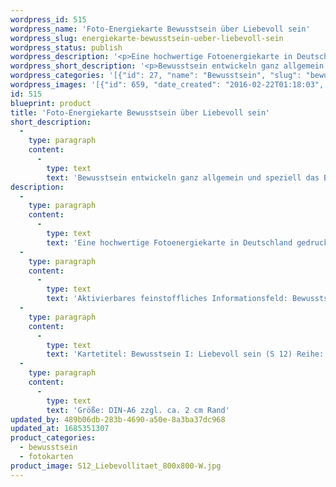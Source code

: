 ```yaml
---
wordpress_id: 515
wordpress_name: 'Foto-Energiekarte Bewusstsein über Liebevoll sein'
wordpress_slug: energiekarte-bewusstsein-ueber-liebevoll-sein
wordpress_status: publish
wordpress_description: '<p>Eine hochwertige Fotoenergiekarte in Deutschland gedruckt und in Handarbeit laminiert.  Sie ist in Postkartengröße (DIN-A6) gut zu transportieren und kann auch auf den Körper aufgelegt werden.</p><p>Aktivierbares feinstoffliches Informationsfeld: Bewusstsein - Bewusstsein in Bezug zum liebevoll sein - Entwicklung - "Schwingungserhöhung" - Feinstofflichkeit erfahren: Das eigene Bewusstsein generell in Tiefe und Weite vergrößern. Speziell die Aspekte von "liebevoll sein" und "sanft sein" in diesem Zusammenhang bewusst machen.</p><p>Kartetitel: Bewusstsein I: Liebevoll sein (S 12) Reihe: Bewusstsein.</p><p>Größe: DIN-A6 zzgl. ca. 2 cm Rand<br />Andere Formate sind individuell für Sie innerhalb weniger Tage herstellbar. Bitte kontaktieren Sie uns hierfür unter <a href="mailto:info@elvedenverlag.de">info@elvedenverlag.de</a>.</p><p><a href="https://my.feenbaum.de/anwendung-energiebilder-foto-laminiert/">Anwendungshinweise</a></p>'
wordpress_short_description: '<p>Bewusstsein entwickeln ganz allgemein und speziell das Bewusstsein über Formen einer sanften Liebe, liebevoll sein</p>'
wordpress_categories: '[{"id": 27, "name": "Bewusstsein", "slug": "bewusstsein"}, {"id": 23, "name": "Fotokarten", "slug": "fotokarten"}]'
wordpress_images: '[{"id": 659, "date_created": "2016-02-22T01:18:03", "date_created_gmt": "2016-02-21T23:18:03", "date_modified": "2016-02-22T01:18:03", "date_modified_gmt": "2016-02-21T23:18:03", "src": "https://my.feenbaum.de/wp-content/uploads/2016/02/S12_Liebevollitaet_800x800-W.jpg", "name": "S12_Liebevollitaet_800x800-W", "alt": ""}]'
id: 515
blueprint: product
title: 'Foto-Energiekarte Bewusstsein über Liebevoll sein'
short_description:
  -
    type: paragraph
    content:
      -
        type: text
        text: 'Bewusstsein entwickeln ganz allgemein und speziell das Bewusstsein über Formen einer sanften Liebe, liebevoll sein'
description:
  -
    type: paragraph
    content:
      -
        type: text
        text: 'Eine hochwertige Fotoenergiekarte in Deutschland gedruckt und in Handarbeit laminiert.  Sie ist in Postkartengröße (DIN-A6) gut zu transportieren und kann auch auf den Körper aufgelegt werden.'
  -
    type: paragraph
    content:
      -
        type: text
        text: 'Aktivierbares feinstoffliches Informationsfeld: Bewusstsein - Bewusstsein in Bezug zum liebevoll sein - Entwicklung - "Schwingungserhöhung" - Feinstofflichkeit erfahren: Das eigene Bewusstsein generell in Tiefe und Weite vergrößern. Speziell die Aspekte von "liebevoll sein" und "sanft sein" in diesem Zusammenhang bewusst machen.'
  -
    type: paragraph
    content:
      -
        type: text
        text: 'Kartetitel: Bewusstsein I: Liebevoll sein (S 12) Reihe: Bewusstsein.'
  -
    type: paragraph
    content:
      -
        type: text
        text: 'Größe: DIN-A6 zzgl. ca. 2 cm Rand'
updated_by: 489b06db-283b-4690-a50e-8a3ba37dc968
updated_at: 1685351307
product_categories:
  - bewusstsein
  - fotokarten
product_image: S12_Liebevollitaet_800x800-W.jpg
---
```

